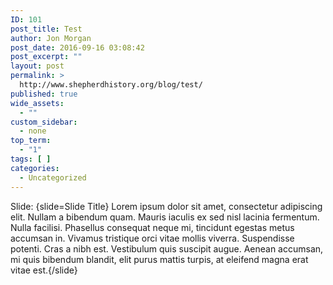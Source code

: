 ```yaml
---
ID: 101
post_title: Test
author: Jon Morgan
post_date: 2016-09-16 03:08:42
post_excerpt: ""
layout: post
permalink: >
  http://www.shepherdhistory.org/blog/test/
published: true
wide_assets:
  - ""
custom_sidebar:
  - none
top_term:
  - "1"
tags: [ ]
categories:
  - Uncategorized
---
```

Slide: {slide=Slide Title} Lorem ipsum dolor sit amet, consectetur adipiscing elit. Nullam a bibendum quam. Mauris iaculis ex sed nisl lacinia fermentum. Nulla facilisi. Phasellus consequat neque mi, tincidunt egestas metus accumsan in. Vivamus tristique orci vitae mollis viverra. Suspendisse potenti. Cras a nibh est. Vestibulum quis suscipit augue. Aenean accumsan, mi quis bibendum blandit, elit purus mattis turpis, at eleifend magna erat vitae est.{/slide}